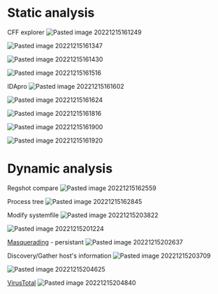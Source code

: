 # Static analysis

CFF explorer
![Pasted image 20221215161249](https://user-images.githubusercontent.com/107832241/207879639-a22fffee-6411-4e35-ae34-cf7df7a4f163.png)

![Pasted image 20221215161347](https://user-images.githubusercontent.com/107832241/207879873-b33c3b80-3b4e-449b-b2ab-df33fc1dbfda.png)


![Pasted image 20221215161430](https://user-images.githubusercontent.com/107832241/207879897-2d068ce2-df32-4de8-8a91-f96e84342ff8.png)


![Pasted image 20221215161516](https://user-images.githubusercontent.com/107832241/207879941-4afdbd17-619f-4ade-8532-5b0913197343.png)


IDApro
![Pasted image 20221215161602](https://user-images.githubusercontent.com/107832241/207879976-a8930629-8c02-4d27-9635-aef86b1f1836.png)


![Pasted image 20221215161624](https://user-images.githubusercontent.com/107832241/207880082-f9b6b02c-a538-461e-bacd-b0b04596adeb.png)


![Pasted image 20221215161816](https://user-images.githubusercontent.com/107832241/207880237-6a37c9a1-99b7-40cf-aeab-0364285e3030.png)


![Pasted image 20221215161900](https://user-images.githubusercontent.com/107832241/207880347-dcaa7061-4ad1-4a8f-826d-111fe9bb3b5a.png)


![Pasted image 20221215161920](https://user-images.githubusercontent.com/107832241/207880404-d25d2768-c78e-4375-b72a-5074e08c06eb.png)


# Dynamic analysis

Regshot compare
![Pasted image 20221215162559](https://user-images.githubusercontent.com/107832241/207880462-554f5311-e68c-4d77-ad32-52b5a650be61.png)


Process tree
![Pasted image 20221215162845](https://user-images.githubusercontent.com/107832241/207880524-dea81134-863a-460c-bcbd-30e8c5f2cf0e.png)


Modify systemfile
![Pasted image 20221215203822](https://user-images.githubusercontent.com/107832241/207880593-37aea30d-8856-4df4-b235-f4f3dc57c033.png)


![Pasted image 20221215201224](https://user-images.githubusercontent.com/107832241/207880629-75239a9d-5fac-4483-a8d0-1d206d7271a5.png)


[Masquerading](https://www.virustotal.com/gui/search/attack_technique%253AT1036) - persistant
![Pasted image 20221215202637](https://user-images.githubusercontent.com/107832241/207880654-01c6c553-90eb-495f-a4fd-8442b454930c.png)


Discovery/Gather host's information
![Pasted image 20221215203709](https://user-images.githubusercontent.com/107832241/207880668-382c8ccb-33b4-4ded-95b6-c7f53b67302a.png)


![Pasted image 20221215204625](https://user-images.githubusercontent.com/107832241/207880810-5156aaba-4e0e-4007-9809-c5a6c8cfa5d6.png)


[VirusTotal](https://www.virustotal.com/gui/file/e53295f9899039e6c3476ecde71a49aa37cf96218bbf3017d63060c3fdfaa618/behavior)
![Pasted image 20221215204840](https://user-images.githubusercontent.com/107832241/207880823-6997a5cb-09fb-444e-ac76-b812cff87115.png)